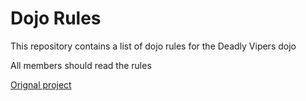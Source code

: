 Dojo Rules
==========

This repository contains a list of dojo rules for the Deadly Vipers dojo

All members should read the rules

[Orignal project](https://github.com/deadlyvipers)
